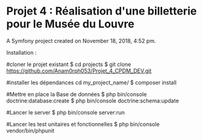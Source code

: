 Projet 4 : Réalisation d'une billetterie pour le Musée du Louvre
=======

A Symfony project created on November 18, 2018, 4:52 pm.

Installation : 

#cloner le projet existant
$ cd projects
$ git clone https://github.com/Anam0rph053/Projet_4_CPDM_DEV.git

#installer les dépendances
cd my_project_name/
$ composer install

#Mettre en place la Base de données
$ php bin/console doctrine:database:create
$ php bin/console doctrine:schema:update

#Lancer le server
$ php bin/console server:run

#Lancer les test unitaires et fonctionnelles
$ php bin/console vendor/bin/phpunit







